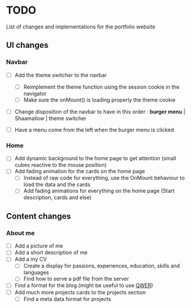 # TODO

List of changes and implementations for the portfolio website

## UI changes

### Navbar

- [ ] Add the theme switcher to the navbar

  - [ ] Reimplement the theme function using the session cookie in the navigator
  - [ ] Make sure the onMount() is loading properly the theme cookie

- [ ] Change disposition of the navbar to have in this order : **burger menu** | Shaamallow | theme switcher
- [ ] Have a menu come from the left when the burger menu is clicked

### Home

- [ ] Add dynamic background to the home page to get attention (small cubes reactive to the mouse position)
- [ ] Add fading animation for the cards on the home page
  - [ ] Instead of raw code for everything, use the OnMount behaviour to load the data and the cards
  - [ ] Add fading animations for everything on the home page (Start description, cards and else)

## Content changes

### About me

- [ ] Add a picture of me
- [ ] Add a short description of me
- [ ] Add a my CV
  - [ ] Create a display for passions, experiences, education, skills and languages
  - [ ] Find how to serve a pdf file from the server
- [ ] Find a format for the blog (might be useful to use [QWER](https://github.com/kwchang0831/svelte-QWER))
- [ ] Add much more projects cards to the projects section
  - [ ] Find a meta data format for projects
